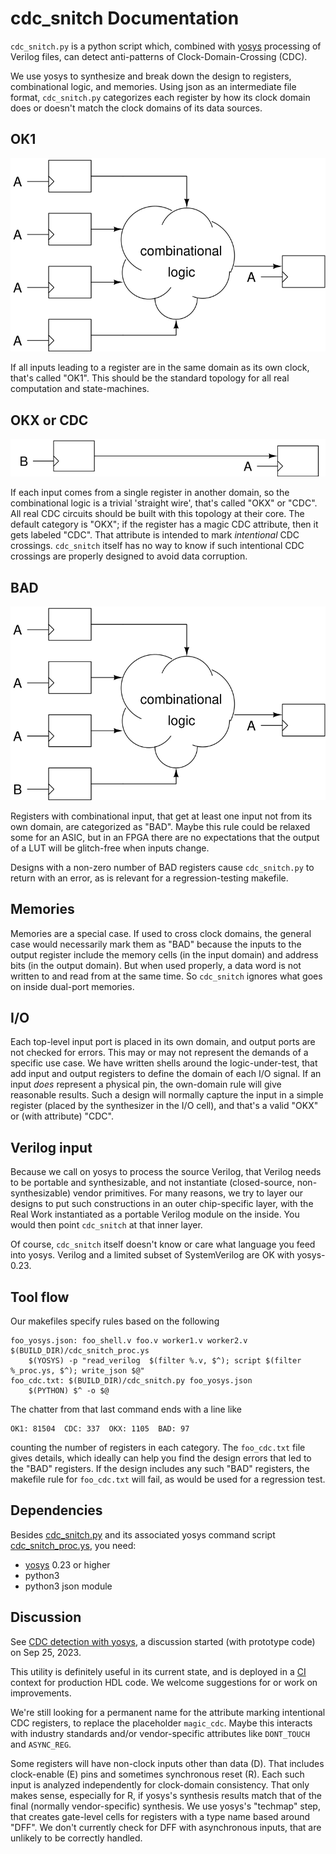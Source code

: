 # cdc\_snitch Documentation

`cdc_snitch.py` is a python script which, combined with
[yosys](https://yosyshq.net/yosys/) processing of Verilog files,
can detect anti-patterns of Clock-Domain-Crossing (CDC).

We use yosys to synthesize and break down the design to registers,
combinational logic, and memories.  Using json as an intermediate
file format, `cdc_snitch.py` categorizes each register by how its
clock domain does or doesn't match the clock domains of its data sources.

## OK1

![OK1 topology](cdc_OK1.svg)

If all inputs leading to a register are in the same domain as its own
clock, that's called "OK1".  This should be the standard topology for all
real computation and state-machines.

## OKX or CDC

![OKX topology](cdc_OKX.svg)

If each input comes from a single register in another domain, so the
combinational logic is a trivial 'straight wire', that's called "OKX" or "CDC".
All real CDC circuits should be built with this topology at their core.
The default category is "OKX"; if the register has a magic CDC attribute,
then it gets labeled "CDC".  That attribute is intended to mark
_intentional_ CDC crossings.  `cdc_snitch` itself has no way to know
if such intentional CDC crossings are properly designed to avoid
data corruption.

## BAD

![BAD topology](cdc_BAD.svg)

Registers with combinational input, that get at least one input not from
its own domain, are categorized as "BAD".
Maybe this rule could be relaxed some for an ASIC, but in an FPGA
there are no expectations that the output of a LUT will be glitch-free
when inputs change.

Designs with a non-zero number of BAD registers cause `cdc_snitch.py` to
return with an error, as is relevant for a regression-testing makefile.

## Memories

Memories are a special case.  If used to cross clock domains,
the general case would necessarily mark them as "BAD" because
the inputs to the output register include the memory cells
(in the input domain) and address bits (in the output domain).
But when used properly, a data word is not written to and read from
at the same time.
So `cdc_snitch` ignores what goes on inside dual-port memories.

## I/O

Each top-level input port is placed in its own domain,
and output ports are not checked for errors.
This may or may not represent the demands of a specific use case.
We have written shells around the logic-under-test, that add
input and output registers to define the domain of each I/O signal.
If an input _does_ represent a physical pin, the own-domain rule
will give reasonable results.  Such a design will normally capture
the input in a simple register (placed by the synthesizer in the I/O cell),
and that's a valid "OKX" or (with attribute) "CDC".

## Verilog input

Because we call on yosys to process the source Verilog, that Verilog
needs to be portable and synthesizable, and not instantiate (closed-source,
non-synthesizable) vendor primitives.  For many reasons, we try to layer
our designs to put such constructions in an outer chip-specific layer,
with the Real Work instantiated as a portable Verilog module on the inside.
You would then point `cdc_snitch` at that inner layer.

Of course, `cdc_snitch` itself doesn't know or care what language
you feed into yosys.  Verilog and a limited subset of SystemVerilog are OK with yosys-0.23.

## Tool flow

Our makefiles specify rules based on the following
```
foo_yosys.json: foo_shell.v foo.v worker1.v worker2.v $(BUILD_DIR)/cdc_snitch_proc.ys
	$(YOSYS) -p "read_verilog  $(filter %.v, $^); script $(filter %_proc.ys, $^); write_json $@"
foo_cdc.txt: $(BUILD_DIR)/cdc_snitch.py foo_yosys.json
	$(PYTHON) $^ -o $@
```
The chatter from that last command ends with a line like
```
OK1: 81504  CDC: 337  OKX: 1105  BAD: 97
```
counting the number of registers in each category.
The `foo_cdc.txt` file gives details, which ideally can help you find the
design errors that led to the "BAD" registers.
If the design includes any such "BAD" registers, the makefile rule for
`foo_cdc.txt` will fail, as would be used for a regression test.

## Dependencies

Besides [cdc_snitch.py](cdc_snitch.py) and its associated yosys command script
[cdc_snitch_proc.ys](cdc_snitch_proc.ys), you need:

* [yosys](https://yosyshq.net/yosys/) 0.23 or higher
* python3
* python3 json module

## Discussion

See [CDC detection with yosys](https://github.com/YosysHQ/yosys/discussions/3956),
a discussion started (with prototype code) on Sep 25, 2023.

This utility is definitely useful in its current state, and is deployed
in a [CI](https://en.wikipedia.org/wiki/Continuous_integration) context
for production HDL code.
We welcome suggestions for or work on improvements.

We're still looking for a permanent name for the attribute marking
intentional CDC registers, to replace the placeholder `magic_cdc`.
Maybe this interacts with industry standards and/or vendor-specific
attributes like `DONT_TOUCH` and `ASYNC_REG`.

Some registers will have non-clock inputs other than data (D).
That includes clock-enable (E) pins and sometimes synchronous reset (R).
Each such input is analyzed independently for clock-domain consistency.
That only makes sense, especially for R, if yosys's synthesis
results match that of the final (normally vendor-specific) synthesis.
We use yosys's "techmap" step, that creates gate-level cells for registers
with a type name based around "DFF".  We don't currently check for
DFF with asynchronous inputs, that are unlikely to be correctly handled.
